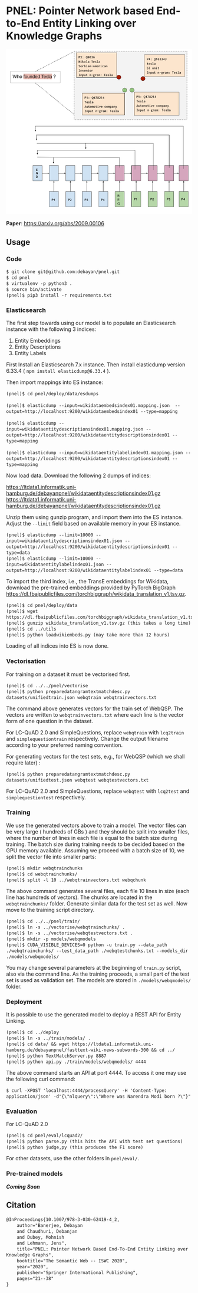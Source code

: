 # PNEL: Pointer Network based End-to-End Entity Linking over Knowledge Graphs


![Screenshot](pnelentitydiagram.png)


**Paper**: https://arxiv.org/abs/2009.00106

## Usage

### Code

```
$ git clone git@github.com:debayan/pnel.git
$ cd pnel
$ virtualenv -p python3 .
$ source bin/activate
(pnel)$ pip3 install -r requirements.txt
```

### Elasticsearch
The first step towards using our model is to populate an Elasticsearch instance with the following 3 indices:

1. Entity Embeddings
2. Entity Descriptions
3. Entity Labels

First Install an Elasticsearch 7.x instance. 
Then install elasticdump version 6.33.4 ( ```npm install elasticdump@6.33.4``` ). 

Then import mappings into ES instance:
```
(pnel)$ cd pnel/deploy/data/esdumps

(pnel)$ elasticdump --input=wikidataembedsindex01.mapping.json  --output=http://localhost:9200/wikidataembedsindex01 --type=mapping

(pnel)$ elasticdump --input=wikidataentitydescriptionsindex01.mapping.json --output=http://localhost:9200/wikidataentitydescriptionsindex01 --type=mapping

(pnel)$ elasticdump --input=wikidataentitylabelindex01.mapping.json --output=http://localhost:9200/wikidataentitydescriptionsindex01 --type=mapping
```
Now load data. Download the following 2 dumps of indices:

https://ltdata1.informatik.uni-hamburg.de/debayanpnel/wikidataentitydescriptionsindex01.gz
https://ltdata1.informatik.uni-hamburg.de/debayanpnel/wikidataentitydescriptionsindex01.gz

Unzip them using gunzip program, and import them into the ES instance. Adjust the ```--limit``` field based on available memory in your ES instance.
```
(pnel)$ elasticdump --limit=10000 --input=wikidataentitydescriptionsindex01.json --output=http://localhost:9200/wikidataentitydescriptionsindex01 --type=data
(pnel)$ elasticdump --limit=10000 --input=wikidataentitylabelindex01.json --output=http://localhost:9200/wikidataentitylabelindex01 --type=data
```
To import the third index, i.e., the TransE embeddings for Wikidata, download the pre-trained embeddings provided by PyTorch BigGraph https://dl.fbaipublicfiles.com/torchbiggraph/wikidata_translation_v1.tsv.gz.

```
(pnel)$ cd pnel/deploy/data
(pnel)$ wget https://dl.fbaipublicfiles.com/torchbiggraph/wikidata_translation_v1.tsv.gz
(pnel)$ gunzip wikidata_translation_v1.tsv.gz (this takes a long time)
(pnel)$ cd ../utils
(pnel)$ python loadwikiembeds.py (may take more than 12 hours)
```
Loading of all indices into ES is now done.
  
### Vectorisation

For training on a dataset it must be vectorised first.
```
(pnel)$ cd ../../pnel/vectorise
(pnel)$ python preparedatangramtextmatchdesc.py datasets/unifiedtrain.json webqtrain webqtrainvectors.txt
```
The command above generates vectors for the train set of WebQSP. The vectors are written to ```webqtrainvectors.txt``` where each line is the vector form of one question in the dataset. 

For LC-QuAD 2.0 and SimpleQuestions, replace ```webqtrain``` with ```lcq2train``` and ```simplequestiontrain``` respectively. Change the output filename according to your preferred naming convention.

For generating vectors for the test sets, e.g., for WebQSP (which we shall require later) :
```
(pnel)$ python preparedatangramtextmatchdesc.py datasets/unifiedtest.json webqtest webqtestvectors.txt
```
For LC-QuAD 2.0 and SimpleQuestions, replace ```webqtest```  with ```lcq2test``` and ```simplequestiontest``` respectively.

### Training
We use the generated vectors above to train a model. The vector files can be very large ( hundreds of GBs ) and they should be split into smaller files, where the number of lines in each file is equal to the batch size during training. The batch size during training needs to be decided based on the GPU memory available. Assuming we proceed with a batch size of 10, we split the vector file into smaller parts:
```
(pnel)$ mkdir webqtrainchunks
(pnel)$ cd webqtrainchunks/
(pnel)$ split -l 10 ../webqtrainvectors.txt webqchunk
```
The above command generates several files, each file 10 lines in size (each line has hundreds of vectors). The chunks are located in the ```webqtrainchunks/``` folder. Generate similar data for the test set as well. Now move to the training script directory.

```
(pnel)$ cd ../../pnel/train/
(pnel)$ ln -s ../vectorise/webqtrainchunks/ . 
(pnel)$ ln -s ../vectorise/webqtestvectors.txt .
(pnel)$ mkdir -p models/webqmodels
(pnel)$ CUDA_VISIBLE_DEVICES=0 python -u train.py --data_path ./webqtrainchunks/ --test_data_path ./webqtestchunks.txt --models_dir ./models/webqmodels/
```
You may change several parameters at the beginning of ```train.py``` script, also via the command line. As the training proceeds, a small part of the test set is used as validation set. The models are stored in ```./models/webqmodels/``` folder.


### Deployment
It is possible to use the generated model to deploy a REST API for Entity Linking. 
```
(pnel)$ cd ../deploy
(pnel)$ ln -s ../train/models/ .
(pnel)$ cd data/ && wget https://ltdata1.informatik.uni-hamburg.de/debayanpnel/fasttext-wiki-news-subwords-300 && cd ../
(pnel)$ python TextMatchServer.py 8887
(pnel)$ python api.py ./train/models/webqmodels/ 4444
```
The above command starts an API at port 4444. To access it one may use the following curl command:
```
$ curl -XPOST 'localhost:4444/processQuery' -H 'Content-Type: application/json' -d"{\"nlquery\":\"Where was Narendra Modi born ?\"}"
```


### Evaluation

For LC-QuAD 2.0
```
(pnel)$ cd pnel/eval/lcquad2/
(pnel)$ python parse.py (this hits the API with test set questions)
(pnel)$ python judge,py (this produces the F1 score)
```
For other datasets, use the other folders in ```pnel/eval/```.

### Pre-trained models

***Coming Soon***




## Citation


    @InProceedings{10.1007/978-3-030-62419-4_2,
	    author="Banerjee, Debayan
	    and Chaudhuri, Debanjan
	    and Dubey, Mohnish
	    and Lehmann, Jens",
	    title="PNEL: Pointer Network Based End-To-End Entity Linking over Knowledge Graphs",
	    booktitle="The Semantic Web -- ISWC 2020",
	    year="2020",
	    publisher="Springer International Publishing",
	    pages="21--38"
    }


